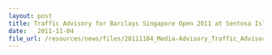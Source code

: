 ```yaml
---
layout: post
title: Traffic Advisory for Barclays Singapore Open 2011 at Sentosa Island
date:   2011-11-04
file_url: /resources/news/files/20111104_Media-Advisory_Traffic_Advisory_for_Barclays_Singapore_Open_2011_at_Sentosa_Island.pdf
---
```

